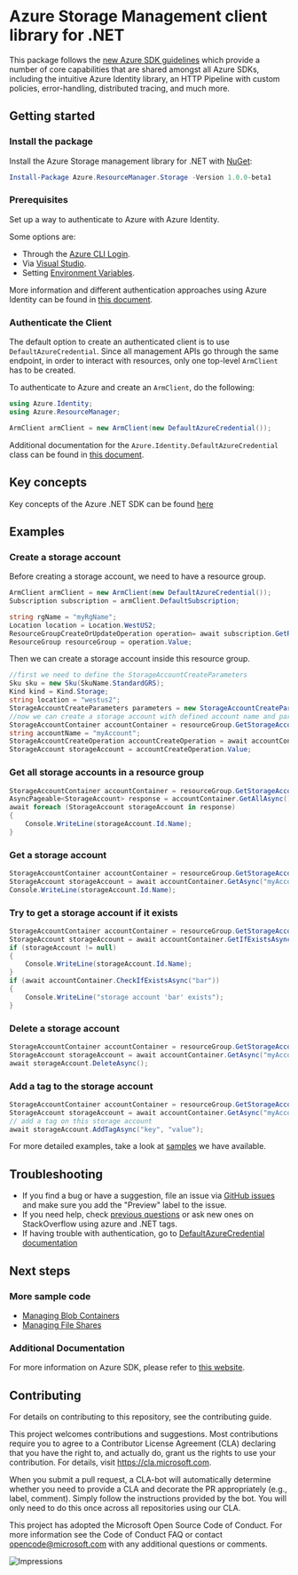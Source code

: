 # Azure Storage Management client library for .NET

This package follows the [new Azure SDK guidelines](https://azure.github.io/azure-sdk/general_introduction.html) which provide a number of core capabilities that are shared amongst all Azure SDKs, including the intuitive Azure Identity library, an HTTP Pipeline with custom policies, error-handling, distributed tracing, and much more.

## Getting started 

### Install the package

Install the Azure Storage management library for .NET with [NuGet](https://www.nuget.org/):

```PowerShell
Install-Package Azure.ResourceManager.Storage -Version 1.0.0-beta1
```

### Prerequisites
Set up a way to authenticate to Azure with Azure Identity.

Some options are:
- Through the [Azure CLI Login](https://docs.microsoft.com/cli/azure/authenticate-azure-cli).
- Via [Visual Studio](https://docs.microsoft.com/dotnet/api/overview/azure/identity-readme?view=azure-dotnet#authenticating-via-visual-studio).
- Setting [Environment Variables](https://github.com/Azure/azure-sdk-for-net/blob/main/sdk/resourcemanager/Azure.ResourceManager/docs/AuthUsingEnvironmentVariables.md).

More information and different authentication approaches using Azure Identity can be found in [this document](https://docs.microsoft.com/dotnet/api/overview/azure/identity-readme?view=azure-dotnet).

### Authenticate the Client

The default option to create an authenticated client is to use `DefaultAzureCredential`. Since all management APIs go through the same endpoint, in order to interact with resources, only one top-level `ArmClient` has to be created.

To authenticate to Azure and create an `ArmClient`, do the following:

```C# Snippet:Managing_StorageAccounts_AuthClient
using Azure.Identity;
using Azure.ResourceManager;

ArmClient armClient = new ArmClient(new DefaultAzureCredential());
```

Additional documentation for the `Azure.Identity.DefaultAzureCredential` class can be found in [this document](https://docs.microsoft.com/dotnet/api/azure.identity.defaultazurecredential).

## Key concepts

Key concepts of the Azure .NET SDK can be found [here](https://github.com/Azure/azure-sdk-for-net/blob/main/sdk/resourcemanager/Azure.ResourceManager/README.md#key-concepts)

## Examples

### Create a storage account

Before creating a storage account, we need to have a resource group.

```C# Snippet:Managing_StorageAccounts_DefaultSubscription
ArmClient armClient = new ArmClient(new DefaultAzureCredential());
Subscription subscription = armClient.DefaultSubscription;
```
```C# Snippet:Managing_StorageAccounts_GetResourceGroupContainer
string rgName = "myRgName";
Location location = Location.WestUS2;
ResourceGroupCreateOrUpdateOperation operation= await subscription.GetResourceGroups().CreateOrUpdateAsync(rgName, new ResourceGroupData(location));
ResourceGroup resourceGroup = operation.Value;
```

Then we can create a storage account inside this resource group.

```C# Snippet:Managing_StorageAccounts_CreateStorageAccount
//first we need to define the StorageAccountCreateParameters
Sku sku = new Sku(SkuName.StandardGRS);
Kind kind = Kind.Storage;
string location = "westus2";
StorageAccountCreateParameters parameters = new StorageAccountCreateParameters(sku, kind, location);
//now we can create a storage account with defined account name and parameters
StorageAccountContainer accountContainer = resourceGroup.GetStorageAccounts();
string accountName = "myAccount";
StorageAccountCreateOperation accountCreateOperation = await accountContainer.CreateOrUpdateAsync(accountName, parameters);
StorageAccount storageAccount = accountCreateOperation.Value;
```

### Get all storage accounts in a resource group

```C# Snippet:Managing_StorageAccounts_ListStorageAccounts
StorageAccountContainer accountContainer = resourceGroup.GetStorageAccounts();
AsyncPageable<StorageAccount> response = accountContainer.GetAllAsync();
await foreach (StorageAccount storageAccount in response)
{
    Console.WriteLine(storageAccount.Id.Name);
}
```

### Get a storage account

```C# Snippet:Managing_StorageAccounts_GetStorageAccount
StorageAccountContainer accountContainer = resourceGroup.GetStorageAccounts();
StorageAccount storageAccount = await accountContainer.GetAsync("myAccount");
Console.WriteLine(storageAccount.Id.Name);
```

### Try to get a storage account if it exists


```C# Snippet:Managing_StorageAccounts_GetStorageAccountIfExists
StorageAccountContainer accountContainer = resourceGroup.GetStorageAccounts();
StorageAccount storageAccount = await accountContainer.GetIfExistsAsync("foo");
if (storageAccount != null)
{
    Console.WriteLine(storageAccount.Id.Name);
}
if (await accountContainer.CheckIfExistsAsync("bar"))
{
    Console.WriteLine("storage account 'bar' exists");
}
```

### Delete a storage account

```C# Snippet:Managing_StorageAccounts_DeleteStorageAccount
StorageAccountContainer accountContainer = resourceGroup.GetStorageAccounts();
StorageAccount storageAccount = await accountContainer.GetAsync("myAccount");
await storageAccount.DeleteAsync();
```

### Add a tag to the storage account

```C# Snippet:Managing_StorageAccounts_AddTagStorageAccount
StorageAccountContainer accountContainer = resourceGroup.GetStorageAccounts();
StorageAccount storageAccount = await accountContainer.GetAsync("myAccount");
// add a tag on this storage account
await storageAccount.AddTagAsync("key", "value");
```

For more detailed examples, take a look at [samples](https://github.com/Azure/azure-sdk-for-net/tree/main/sdk/storage/Azure.ResourceManager.Storage/samples) we have available.

## Troubleshooting

-   If you find a bug or have a suggestion, file an issue via [GitHub issues](https://github.com/Azure/azure-sdk-for-net/issues) and make sure you add the "Preview" label to the issue.
-   If you need help, check [previous
    questions](https://stackoverflow.com/questions/tagged/azure+.net)
    or ask new ones on StackOverflow using azure and .NET tags.
-   If having trouble with authentication, go to [DefaultAzureCredential documentation](https://docs.microsoft.com/dotnet/api/azure.identity.defaultazurecredential?view=azure-dotnet)


## Next steps

### More sample code

- [Managing Blob Containers](https://github.com/Azure/azure-sdk-for-net/blob/main/sdk/storage/Azure.ResourceManager.Storage/samples/Sample1_ManagingBlobContainers.md)
- [Managing File Shares](https://github.com/Azure/azure-sdk-for-net/blob/main/sdk/storage/Azure.ResourceManager.Storage/samples/Sample2_ManagingFileShares.md)

### Additional Documentation

For more information on Azure SDK, please refer to [this website](https://azure.github.io/azure-sdk/).

## Contributing

For details on contributing to this repository, see the contributing
guide.

This project welcomes contributions and suggestions. Most contributions
require you to agree to a Contributor License Agreement (CLA) declaring
that you have the right to, and actually do, grant us the rights to use
your contribution. For details, visit <https://cla.microsoft.com>.

When you submit a pull request, a CLA-bot will automatically determine
whether you need to provide a CLA and decorate the PR appropriately
(e.g., label, comment). Simply follow the instructions provided by the
bot. You will only need to do this once across all repositories using
our CLA.

This project has adopted the Microsoft Open Source Code of Conduct. For
more information see the Code of Conduct FAQ or contact
<opencode@microsoft.com> with any additional questions or comments.

<!-- LINKS -->
[style-guide-msft]: https://docs.microsoft.com/style-guide/capitalization
[style-guide-cloud]: https://aka.ms/azsdk/cloud-style-guide

![Impressions](https://azure-sdk-impressions.azurewebsites.net/api/impressions/azure-sdk-for-net%2Fsdk%2Ftemplate%2FAzure.Template%2FREADME.png)

